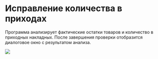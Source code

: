 # Исправление количества в приходах
Программа анализирует фактические остатки товаров и количество в приходных накладных. После завершения проверки отобразится диалоговое окно с результатом анализа.

![](image451.png)
